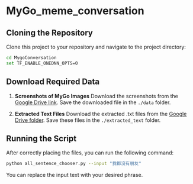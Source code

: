 # MyGo_meme_conversation

## Cloning the Repository
Clone this project to your repository and navigate to the project directory:

```bash
cd MygoConversation
set TF_ENABLE_ONEDNN_OPTS=0
```

## Download Required Data

1. **Screenshots of MyGo Images**
   Download the screenshots from the [Google Drive link](https://drive.google.com/file/d/1rrTsw4wmsTbzYgN9JO_EQg3VBy98z2kz/view?fbclid=IwY2xjawH4hTNleHRuA2FlbQIxMAABHU3UFQNUggnsXUSzf_CVnLkv6Afov-DDY1jeMYoxmzu2wHfVzJz2LqRH5Q_aem_fOrZZT9sRkUGEQXgqinazw).
   Save the downloaded file in the `./data` folder.

2. **Extracted Text Files**
   Download the extracted .txt files from the [Google Drive folder](https://drive.google.com/drive/folders/1J7NPczoyrtd_OoZLZn7Jtruui58q9l2K?usp=sharing).
   Save these files in the `./extracted_text` folder.

## Running the Script
After correctly placing the files, you can run the following command:

```bash
python all_sentence_chooser.py --input "我都沒有朋友"
```

You can replace the input text with your desired phrase.


